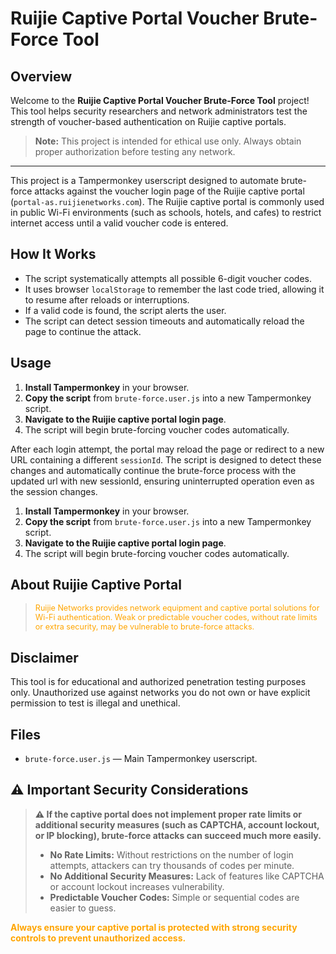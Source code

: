 # Ruijie Captive Portal Voucher Brute-Force Tool

## Overview

Welcome to the **Ruijie Captive Portal Voucher Brute-Force Tool** project! This tool helps security researchers and network administrators test the strength of voucher-based authentication on Ruijie captive portals.

> **Note:** This project is intended for ethical use only. Always obtain proper authorization before testing any network.

---

This project is a Tampermonkey userscript designed to automate brute-force attacks against the voucher login page of the Ruijie captive portal (`portal-as.ruijienetworks.com`). The Ruijie captive portal is commonly used in public Wi-Fi environments (such as schools, hotels, and cafes) to restrict internet access until a valid voucher code is entered.

## How It Works

- The script systematically attempts all possible 6-digit voucher codes.
- It uses browser `localStorage` to remember the last code tried, allowing it to resume after reloads or interruptions.
- If a valid code is found, the script alerts the user.
- The script can detect session timeouts and automatically reload the page to continue the attack.

## Usage

1. **Install Tampermonkey** in your browser.
2. **Copy the script** from `brute-force.user.js` into a new Tampermonkey script.
3. **Navigate to the Ruijie captive portal login page**.
4. The script will begin brute-forcing voucher codes automatically.

After each login attempt, the portal may reload the page or redirect to a new URL containing a different `sessionId`. The script is designed to detect these changes and automatically continue the brute-force process with the updated url with new sessionId, ensuring uninterrupted operation even as the session changes.

1. **Install Tampermonkey** in your browser.
2. **Copy the script** from `brute-force.user.js` into a new Tampermonkey script.
3. **Navigate to the Ruijie captive portal login page**.
4. The script will begin brute-forcing voucher codes automatically.

## About Ruijie Captive Portal

> <span style="color:orange; font-size:90%;">Ruijie Networks provides network equipment and captive portal solutions for Wi-Fi authentication. Weak or predictable voucher codes, without rate limits or extra security, may be vulnerable to brute-force attacks.</span>

## Disclaimer

This tool is for educational and authorized penetration testing purposes only. Unauthorized use against networks you do not own or have explicit permission to test is illegal and unethical.

## Files

- `brute-force.user.js` — Main Tampermonkey userscript.

## ⚠️ Important Security Considerations

> **:warning: If the captive portal does not implement proper rate limits or additional security measures (such as CAPTCHA, account lockout, or IP blocking), brute-force attacks can succeed much more easily.**
>
> - **No Rate Limits:** Without restrictions on the number of login attempts, attackers can try thousands of codes per minute.
> - **No Additional Security Measures:** Lack of features like CAPTCHA or account lockout increases vulnerability.
> - **Predictable Voucher Codes:** Simple or sequential codes are easier to guess.

<span style="color:orange">**Always ensure your captive portal is protected with strong security controls to prevent unauthorized access.**</span>
